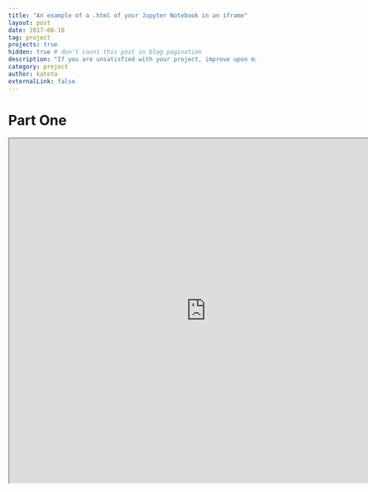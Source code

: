 ```yaml
---
title: "An example of a .html of your Jupyter Notebook in an iframe"
layout: post
date: 2017-08-18
tag: project
projects: true
hidden: true # don't count this post in blog pagination
description: "If you are unsatisfied with your project, improve upon mine."
category: project
author: kateta
externalLink: false
---
```


# Part One

<iframe src="https://ktbernoulli.github.io/servicedisruption-bareminimum/part-one.html" width="800" height="700" scrolling="yes"> </iframe>
